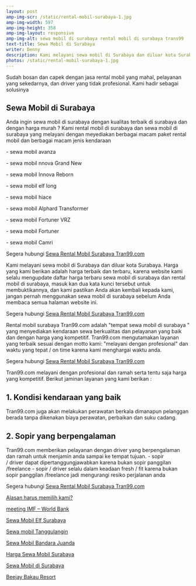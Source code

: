 ```yaml
---
layout: post
amp-img-scr: /static/rental-mobil-surabaya-1.jpg
amp-img-width: 597
amp-img-height: 358
amp-img-layout: responsive
amp-img-alt: sewa mobil di surabaya rental mobil di surabaya trans99
text-title: Sewa Mobil di Surabaya
writer: Denny
description: Kami melayani sewa mobil di Surabaya dan diluar kota Surabaya harga terbaik kami Hubungi / WA ke 081-330-548-581
photos: /static/rental-mobil-surabaya-1.jpg
---
```

<p class="post">Sudah bosan dan capek dengan jasa rental mobil yang mahal, pelayanan yang sekedarnya, dan driver yang tidak profesional. Kami hadir sebagai solusinya</p>

<h2 class="post">Sewa Mobil di Surabaya</h2>
<p class="post">Anda ingin sewa mobil di surabaya dengan kualitas terbaik di surabaya dan dengan harga murah ?
Kami rental mobil di surabaya dan sewa mobil di surabaya yang melayani dengan meyediakan berbagai macam paket rental mobil dan berbagai macam jenis kendaraan</p>
<p class="post">- sewa mobil avanza</p>
<p class="post">- sewa mobil nnova Grand New</p>
<p class="post">- sewa mobil Innova Reborn</p>
<p class="post">- sewa mobil elf long</p>
<p class="post">- sewa mobil hiace</p>
<p class="post">- sewa mobil Alphard Transformer</p>
<p class="post">- sewa mobil Fortuner VRZ</p>
<p class="post">- sewa mobil Fortuner</p>
<p class="post">- sewa mobil Camri</p>
<p class="post">Segera hubungi <a href="https://tran99.com/">Sewa Rental Mobil Surabaya Tran99.com</a></p>

<p class="post">Kami melayani sewa mobil di Surabaya dan diluar kota Surabaya. Harga yang kami berikan adalah harga terbaik dan terbaru, karena website kami selalu mengupdate daftar harga terbaru sewa mobil di surabaya dan rental mobil di surabaya, masuk kan dua kata kunci tersebut untuk membuktikannya, dan kami pastikan Anda akan kembali kepada kami, jangan pernah menggunakan sewa mobil di surabaya sebelum Anda membaca semua halaman website ini.</p>
<p class="post">Segera hubungi <a href="https://tran99.com/">Sewa Rental Mobil Surabaya Tran99.com</a></p>
<p class="post">Rental mobil surabaya Tran99.com adalah "tempat sewa mobil di surabaya " yang menyediakan kendaraan sewa berkualitas dan pelayanan yang baik dan dengan harga yang kompetitif.
Tran99.com mengutamakan layanan yang terbaik sesuai dengan motto kami: "melayani dengan profesional" dan waktu yang tepat / on time karena kami menghargai waktu anda.</p>
<p class="post">Segera hubungi <a href="https://tran99.com/">Sewa Rental Mobil Surabaya Tran99.com</a></p>
<p class="post">Tran99.com melayani dengan profesional dan ramah serta tentu saja harga yang kompetitif. Berikut jaminan layanan yang kami berikan :</p>
<h2 class="post">1. Kondisi kendaraan yang baik</h2>
<p class="post">Tran99.com juga akan melakukan perawatan berkala dimanapun pelanggan berada tanpa dikenakan biaya perawatan, perbaikan dan suku cadang.</p>
<h2 class="post">2. Sopir yang berpengalaman</h2>
<p class="post">Tran99.com memberikan pelayanan dengan driver yang berpengalaman dan ramah untuk menjamin anda sampai ke tempat tujuan.
- sopir / driver dapat dipertanggungjawabkan karena bukan sopir panggilan /freelance
- sopir / driver selalu dalam keadaan fresh / fit karena bukan sopir panggilan /freelance jadi mengurangi resiko perjalanan anda</p>

<p class="post">Segera hubungi <a href="https://tran99.com/">Sewa Rental Mobil Surabaya Tran99.com</a></p>
<p class="post"><a href="https://tran99.com/2018/11/05/keunggulan-rental-mobil-surabaya/">Alasan harus memilih kami?</a></p>
<p class="post"><a href="https://tran99.com/2018/10/05/rental-annual-meeting-imf-world-bank-di-bali/">meeting IMF – World Bank</a></p>
<p class="post"><a href="https://tran99.com/2018/09/28/sewa-mobil-elf-surabaya/">Sewa Mobil Elf Surabaya</a></p>
<p class="post"><a href="https://tran99.com/2018/08/16/sewa-mobil-tanggulangin/">Sewa mobil Tanggulangin</a></p>
<p class="post"><a href="https://tran99.com/2018/07/23/sewa-mobil-bandara-juanda/">Sewa Mobil Bandara Juanda</a></p>
<p class="post"><a href="https://tran99.com/2018/06/21/harga-sewa-mobil-surabaya/">Harga Sewa Mobil Surabaya</a></p>
<p class="post"><a href="https://tran99.com/2018/05/27/sewa-mobil-di-surabaya/">Sewa Mobil di Surabaya</a></p>
<p class="post"><a href="https://tran99.com/2018/04/12/beejay-bakau-resort/">Beejay Bakau Resort</a></p>
<p class="post"><br></p>